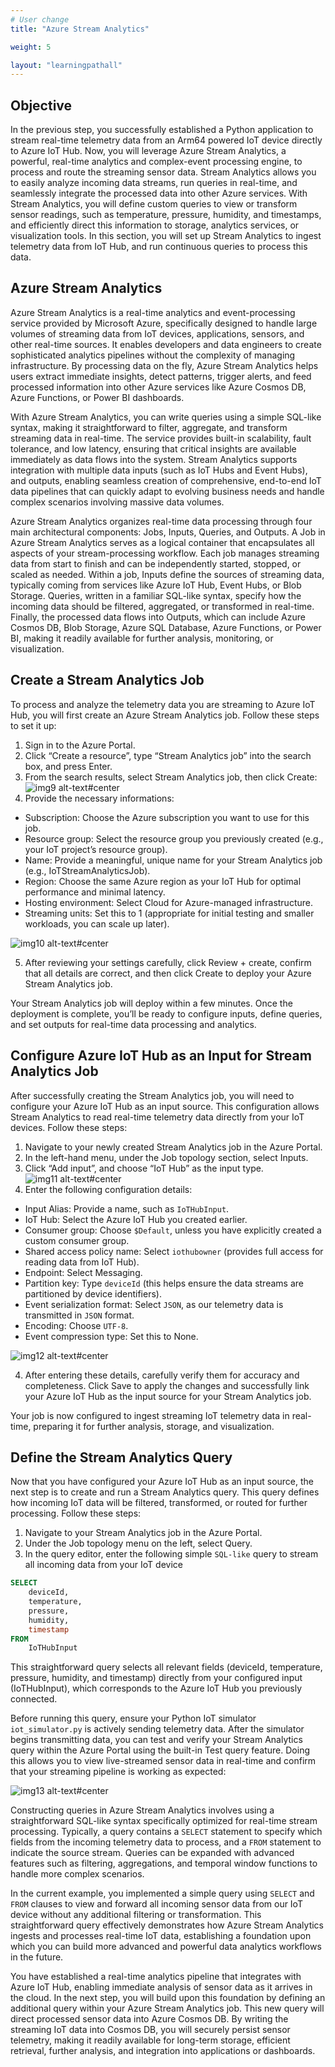```yaml
---
# User change
title: "Azure Stream Analytics"

weight: 5

layout: "learningpathall"
---
```


## Objective
In the previous step, you successfully established a Python application to stream real-time telemetry data from an Arm64 powered IoT device directly to Azure IoT Hub. Now, you will leverage Azure Stream Analytics, a powerful, real-time analytics and complex-event processing engine, to process and route the streaming sensor data. Stream Analytics allows you to easily analyze incoming data streams, run queries in real-time, and seamlessly integrate the processed data into other Azure services. With Stream Analytics, you will define custom queries to view or transform sensor readings, such as temperature, pressure, humidity, and timestamps, and efficiently direct this information to storage, analytics services, or visualization tools. In this section, you will set up Stream Analytics to ingest telemetry data from IoT Hub, and run continuous queries to process this data.

## Azure Stream Analytics
Azure Stream Analytics is a real-time analytics and event-processing service provided by Microsoft Azure, specifically designed to handle large volumes of streaming data from IoT devices, applications, sensors, and other real-time sources. It enables developers and data engineers to create sophisticated analytics pipelines without the complexity of managing infrastructure. By processing data on the fly, Azure Stream Analytics helps users extract immediate insights, detect patterns, trigger alerts, and feed processed information into other Azure services like Azure Cosmos DB, Azure Functions, or Power BI dashboards.

With Azure Stream Analytics, you can write queries using a simple SQL-like syntax, making it straightforward to filter, aggregate, and transform streaming data in real-time. The service provides built-in scalability, fault tolerance, and low latency, ensuring that critical insights are available immediately as data flows into the system. Stream Analytics supports integration with multiple data inputs (such as IoT Hubs and Event Hubs), and outputs, enabling seamless creation of comprehensive, end-to-end IoT data pipelines that can quickly adapt to evolving business needs and handle complex scenarios involving massive data volumes.

Azure Stream Analytics organizes real-time data processing through four main architectural components: Jobs, Inputs, Queries, and Outputs. A Job in Azure Stream Analytics serves as a logical container that encapsulates all aspects of your stream-processing workflow. Each job manages streaming data from start to finish and can be independently started, stopped, or scaled as needed. Within a job, Inputs define the sources of streaming data, typically coming from services like Azure IoT Hub, Event Hubs, or Blob Storage. Queries, written in a familiar SQL-like syntax, specify how the incoming data should be filtered, aggregated, or transformed in real-time. Finally, the processed data flows into Outputs, which can include Azure Cosmos DB, Blob Storage, Azure SQL Database, Azure Functions, or Power BI, making it readily available for further analysis, monitoring, or visualization. 

## Create a Stream Analytics Job
To process and analyze the telemetry data you are streaming to Azure IoT Hub, you will first create an Azure Stream Analytics job. Follow these steps to set it up:
1. Sign in to the Azure Portal.
2. Click “Create a resource”, type “Stream Analytics job” into the search box, and press Enter.
3. From the search results, select Stream Analytics job, then click Create:
![img9 alt-text#center](Figures/09.png)
4. Provide the necessary informations:
* Subscription: Choose the Azure subscription you want to use for this job.
* Resource group: Select the resource group you previously created (e.g., your IoT project’s resource group).
* Name: Provide a meaningful, unique name for your Stream Analytics job (e.g., IoTStreamAnalyticsJob).
* Region: Choose the same Azure region as your IoT Hub for optimal performance and minimal latency.
* Hosting environment: Select Cloud for Azure-managed infrastructure.
* Streaming units: Set this to 1 (appropriate for initial testing and smaller workloads, you can scale up later).

![img10 alt-text#center](Figures/10.png)

5. After reviewing your settings carefully, click Review + create, confirm that all details are correct, and then click Create to deploy your Azure Stream Analytics job.

Your Stream Analytics job will deploy within a few minutes. Once the deployment is complete, you’ll be ready to configure inputs, define queries, and set outputs for real-time data processing and analytics.

## Configure Azure IoT Hub as an Input for Stream Analytics Job
After successfully creating the Stream Analytics job, you will need to configure your Azure IoT Hub as an input source. This configuration allows Stream Analytics to read real-time telemetry data directly from your IoT devices. Follow these steps:
1. Navigate to your newly created Stream Analytics job in the Azure Portal.
2. In the left-hand menu, under the Job topology section, select Inputs.
3. Click “Add input”, and choose “IoT Hub” as the input type.
![img11 alt-text#center](Figures/11.png)
4. Enter the following configuration details:
* Input Alias: Provide a name, such as `IoTHubInput`.
* IoT Hub: Select the Azure IoT Hub you created earlier.
* Consumer group: Choose `$Default`, unless you have explicitly created a custom consumer group.
* Shared access policy name: Select `iothubowner` (provides full access for reading data from IoT Hub).
* Endpoint: Select Messaging.
* Partition key: Type `deviceId` (this helps ensure the data streams are partitioned by device identifiers).
* Event serialization format: Select `JSON`, as our telemetry data is transmitted in `JSON` format.
* Encoding: Choose `UTF-8`.
* Event compression type: Set this to None.

![img12 alt-text#center](Figures/12.png)

4. After entering these details, carefully verify them for accuracy and completeness. Click Save to apply the changes and successfully link your Azure IoT Hub as the input source for your Stream Analytics job. 

Your job is now configured to ingest streaming IoT telemetry data in real-time, preparing it for further analysis, storage, and visualization.

## Define the Stream Analytics Query
Now that you have configured your Azure IoT Hub as an input source, the next step is to create and run a Stream Analytics query. This query defines how incoming IoT data will be filtered, transformed, or routed for further processing. Follow these steps:
1. Navigate to your Stream Analytics job in the Azure Portal.
2. Under the Job topology menu on the left, select Query.
3. In the query editor, enter the following simple `SQL-like` query to stream all incoming data from your IoT device
```SQL
SELECT
    deviceId,
    temperature,
    pressure,
    humidity,
    timestamp
FROM
    IoTHubInput
```

This straightforward query selects all relevant fields (deviceId, temperature, pressure, humidity, and timestamp) directly from your configured input (IoTHubInput), which corresponds to the Azure IoT Hub you previously connected.

Before running this query, ensure your Python IoT simulator `iot_simulator.py` is actively sending telemetry data. After the simulator begins transmitting data, you can test and verify your Stream Analytics query within the Azure Portal using the built-in Test query feature. Doing this allows you to view live-streamed sensor data in real-time and confirm that your streaming pipeline is working as expected:

![img13 alt-text#center](Figures/13.png)

Constructing queries in Azure Stream Analytics involves using a straightforward SQL-like syntax specifically optimized for real-time stream processing. Typically, a query contains a `SELECT` statement to specify which fields from the incoming telemetry data to process, and a `FROM` statement to indicate the source stream. Queries can be expanded with advanced features such as filtering, aggregations, and temporal window functions to handle more complex scenarios.

In the current example, you implemented a simple query using `SELECT` and `FROM` clauses to view and forward all incoming sensor data from our IoT device without any additional filtering or transformation. This straightforward query effectively demonstrates how Azure Stream Analytics ingests and processes real-time IoT data, establishing a foundation upon which you can build more advanced and powerful data analytics workflows in the future.

You have established a real-time analytics pipeline that integrates with Azure IoT Hub, enabling immediate analysis of sensor data as it arrives in the cloud. In the next step, you will build upon this foundation by defining an additional query within your Azure Stream Analytics job. This new query will direct processed sensor data into Azure Cosmos DB. By writing the streaming IoT data into Cosmos DB, you will securely persist sensor telemetry, making it readily available for long-term storage, efficient retrieval, further analysis, and integration into applications or dashboards.
